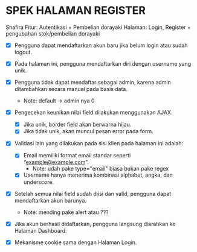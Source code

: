 # SPEK HALAMAN REGISTER 
Shafira
Fitur: Autentikasi + Pembelian dorayaki
Halaman: Login, Register  + pengubahan stok/pembelian dorayaki

- [x] Pengguna dapat mendaftarkan akun baru jika belum login atau sudah logout. 
- [x] Pada halaman ini, pengguna mendaftarkan diri dengan username yang unik. 
- [x] Pengguna tidak dapat mendaftar sebagai admin, karena admin ditambahkan secara manual pada basis data. 
    - Note: default -> admin nya 0

- [x] Pengecekan keunikan nilai field dilakukan menggunakan AJAX. 
    - [x] Jika unik, border field akan berwarna hijau. 
    - [x] Jika tidak unik, akan muncul pesan error pada form. 

- [x] Validasi lain yang dilakukan pada sisi klien pada halaman ini adalah:
    - [x] Email memiliki format email standar seperti “example@example.com”.
        - Note: udah pake type="email" biasa bukan pake regex
    - [x] Username hanya menerima kombinasi alphabet, angka, dan underscore.
- [x] Setelah semua nilai field sudah diisi dan valid, pengguna dapat mendaftarkan akun barunya.
    - Note: mending pake alert atau ??? 
- [x] Jika akun berhasil didaftarkan, pengguna langsung diarahkan ke Halaman Dashboard. 
- [x] Mekanisme cookie sama dengan Halaman Login.



